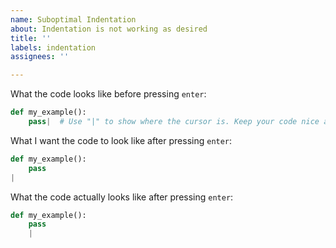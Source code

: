 ```yaml
---
name: Suboptimal Indentation
about: Indentation is not working as desired
title: ''
labels: indentation
assignees: ''

---
```


What the code looks like before pressing `enter`:

```python
def my_example():
    pass|  # Use "|" to show where the cursor is. Keep your code nice and short!
```

What I want the code to look like after pressing `enter`:

```python
def my_example():
    pass
|
```

What the code actually looks like after pressing `enter`:

```python
def my_example():
    pass
    |
```

<!-- Attach any screenshots and/or write additional information below. -->
